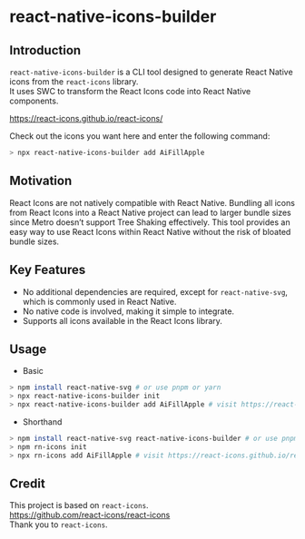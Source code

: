 # react-native-icons-builder

## Introduction
`react-native-icons-builder` is a CLI tool designed to generate React Native icons from the `react-icons` library.  
It uses SWC to transform the React Icons code into React Native components.  

https://react-icons.github.io/react-icons/

Check out the icons you want here and enter the following command:
```sh
> npx react-native-icons-builder add AiFillApple
```

## Motivation

React Icons are not natively compatible with React Native. Bundling all icons from React Icons into a React Native project can lead to larger bundle sizes since Metro doesn’t support Tree Shaking effectively. This tool provides an easy way to use React Icons within React Native without the risk of bloated bundle sizes.

## Key Features

* No additional dependencies are required, except for `react-native-svg`, which is commonly used in React Native.
* No native code is involved, making it simple to integrate.
* Supports all icons available in the React Icons library.

## Usage
* Basic
```sh
> npm install react-native-svg # or use pnpm or yarn
> npx react-native-icons-builder init
> npx react-native-icons-builder add AiFillApple # visit https://react-icons.github.io/react-icons/
```

* Shorthand
```sh
> npm install react-native-svg react-native-icons-builder # or use pnpm or yarn
> npm rn-icons init
> npx rn-icons add AiFillApple # visit https://react-icons.github.io/react-icons/
```


## Credit
This project is based on `react-icons`.  
https://github.com/react-icons/react-icons  
Thank you to `react-icons`.